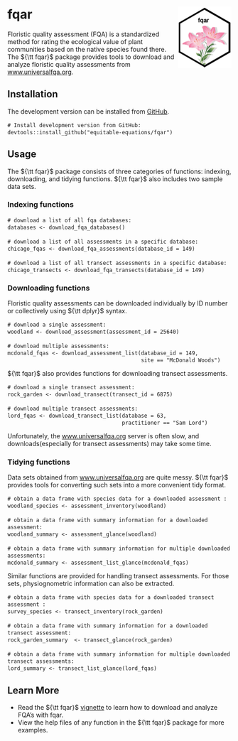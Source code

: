 # fqar <img src="man/figures/logo.png" align="right" height="138" />

Floristic quality assessment (FQA) is a standardized method for rating the ecological value of plant communities based on the native species found there. The ${\tt fqar}$ package provides tools to download and analyze floristic quality assessments from www.universalfqa.org.

## Installation

The development version can be installed from [GitHub](https://github.com/equitable-equations/fqar).

```{r install}
# Install development version from GitHub: 
devtools::install_github("equitable-equations/fqar")
```

## Usage 

The ${\tt fqar}$ package consists of three categories of functions: indexing, downloading, and tidying functions. ${\tt fqar}$ also includes two sample data sets.

### Indexing functions

```{r indexing}
# download a list of all fqa databases:
databases <- download_fqa_databases()

# download a list of all assessments in a specific database:
chicago_fqas <- download_fqa_assessments(database_id = 149) 

# download a list of all transect assessments in a specific database:
chicago_transects <- download_fqa_transects(database_id = 149)
```

### Downloading functions

Floristic quality assessments can be downloaded individually by ID number or collectively using ${\tt dplyr}$ syntax.

```{r downloading}
# download a single assessment:
woodland <- download_assessment(assessment_id = 25640)

# download multiple assessments:
mcdonald_fqas <- download_assessment_list(database_id = 149, 
                                          site == "McDonald Woods")
```

${\tt fqar}$ also provides functions for downloading transect assessments.

```{r downloading2}
# download a single transect assessment:
rock_garden <- download_transect(transect_id = 6875)

# download multiple transect assessments:
lord_fqas <- download_transect_list(database = 63,
                                    practitioner == "Sam Lord")
```

Unfortunately, the www.universalfqa.org server is often slow, and downloads(especially for transect assessments) may take some time. 

### Tidying functions

Data sets obtained from www.universalfqa.org are quite messy. ${\tt fqar}$ provides tools for converting such sets into a more convenient tidy format.

```{r tidying}
# obtain a data frame with species data for a downloaded assessment :
woodland_species <- assessment_inventory(woodland)

# obtain a data frame with summary information for a downloaded assessment:
woodland_summary <- assessment_glance(woodland)

# obtain a data frame with summary information for multiple downloaded assessments:
mcdonald_summary <- assessment_list_glance(mcdonald_fqas)
```

Similar functions are provided for handling transect assessments. For those sets, physiognometric information can also be extracted.

```{r tidying2}
# obtain a data frame with species data for a downloaded transect assessment :
survey_species <- transect_inventory(rock_garden)

# obtain a data frame with summary information for a downloaded transect assessment:
rock_garden_summary  <- transect_glance(rock_garden)

# obtain a data frame with summary information for multiple downloaded transect assessments:
lord_summary <- transect_list_glance(lord_fqas)
```

## Learn More 
* Read the ${\tt fqar}$ [vignette](https://github.com/equitable-equations/fqar/blob/main/vignettes/fqar.Rmd) to learn how to download and analyze FQA’s with fqar.
* View the help files of any function in the ${\tt fqar}$ package for more examples.
